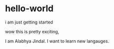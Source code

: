 # hello-world
i am just getting started

wow this is pretty exciting,

I am Alabhya Jindal. I want to learn new langauges.
